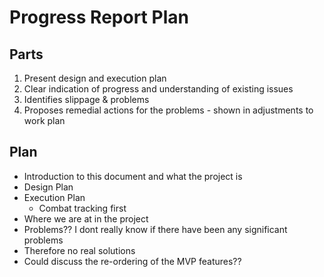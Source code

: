# Progress Report Plan #

## Parts
1. Present design and execution plan
2. Clear indication of progress and understanding of existing issues
3. Identifies slippage & problems
4. Proposes remedial actions for the problems - shown in adjustments to work plan

## Plan
- Introduction to this document and what the project is
- Design Plan
- Execution Plan
	- Combat tracking first
- Where we are at in the project
- Problems?? I dont really know if there have been any significant problems
- Therefore no real solutions
- Could discuss the re-ordering of the MVP features??

